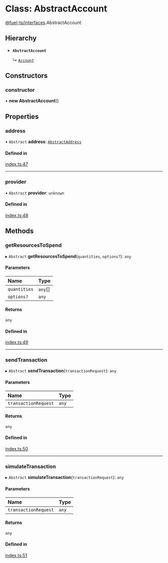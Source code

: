 # Class: AbstractAccount

[@fuel-ts/interfaces](/api/Interfaces/index.md).AbstractAccount

## Hierarchy

- **`AbstractAccount`**

  ↳ [`Account`](/api/Wallet/Account.md)

## Constructors

### constructor

• **new AbstractAccount**()

## Properties

### address

• `Abstract` **address**: [`AbstractAddress`](/api/Interfaces/AbstractAddress.md)

#### Defined in

[index.ts:47](https://github.com/FuelLabs/fuels-ts/blob/922ef1a2/packag/api/src/index.ts#L47)

___

### provider

• `Abstract` **provider**: `unknown`

#### Defined in

[index.ts:48](https://github.com/FuelLabs/fuels-ts/blob/922ef1a2/packag/api/src/index.ts#L48)

## Methods

### getResourcesToSpend

▸ `Abstract` **getResourcesToSpend**(`quantities`, `options?`): `any`

#### Parameters

| Name | Type |
| :------ | :------ |
| `quantities` | `any`[] |
| `options?` | `any` |

#### Returns

`any`

#### Defined in

[index.ts:49](https://github.com/FuelLabs/fuels-ts/blob/922ef1a2/packag/api/src/index.ts#L49)

___

### sendTransaction

▸ `Abstract` **sendTransaction**(`transactionRequest`): `any`

#### Parameters

| Name | Type |
| :------ | :------ |
| `transactionRequest` | `any` |

#### Returns

`any`

#### Defined in

[index.ts:50](https://github.com/FuelLabs/fuels-ts/blob/922ef1a2/packag/api/src/index.ts#L50)

___

### simulateTransaction

▸ `Abstract` **simulateTransaction**(`transactionRequest`): `any`

#### Parameters

| Name | Type |
| :------ | :------ |
| `transactionRequest` | `any` |

#### Returns

`any`

#### Defined in

[index.ts:51](https://github.com/FuelLabs/fuels-ts/blob/922ef1a2/packag/api/src/index.ts#L51)
